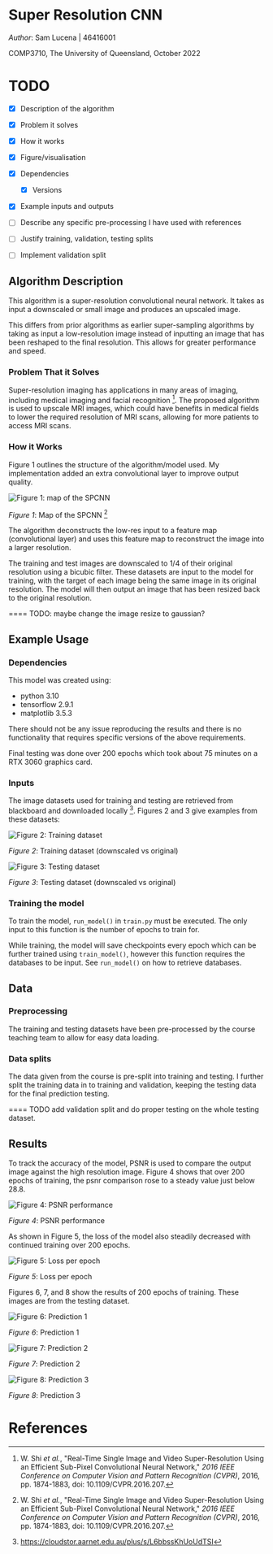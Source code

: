 # Super Resolution CNN

_Author_: Sam Lucena | 46416001

COMP3710, The University of Queensland, October 2022

# TODO
- [x] Description of the algorithm
- [x] Problem it solves
- [x] How it works
- [x] Figure/visualisation

- [x] Dependencies
    - [x] Versions

- [x] Example inputs and outputs

- [ ] Describe any specific pre-processing I have used with references
- [ ] Justify training, validation, testing splits
- [ ] Implement validation split


## Algorithm Description
This algorithm is a super-resolution convolutional neural network. It takes as input a downscaled or small image and produces an upscaled image. 

This differs from prior algorithms as earlier super-sampling algorithms by taking as input a low-resolution image instead of inputting an image that has been reshaped to the final resolution. This allows for greater performance and speed.

### Problem That it Solves
Super-resolution imaging has applications in many areas of imaging, including medical imaging and facial recognition [^1]. The proposed algorithm is used to upscale MRI images, which could have benefits in medical fields to lower the required resolution of MRI scans, allowing for more patients to access MRI scans.

### How it Works
Figure 1 outlines the structure of the algorithm/model used. My implementation added an extra convolutional layer to improve output quality.

![Figure 1: map of the SPCNN](./figures/network-map.gif)

_Figure 1_: Map of the SPCNN [^1]

The algorithm deconstructs the low-res input to a feature map (convolutional layer) and uses this feature map to reconstruct the image into a larger resolution. 

The training and test images are downscaled to 1/4 of their original resolution using a bicubic filter. These datasets are input to the model for training, with the target of each image being the same image in its original resolution. The model will then output an image that has been resized back to the original resolution.

==== TODO: maybe change the image resize to gaussian?

## Example Usage
### Dependencies
This model was created using:
- python 3.10
- tensorflow 2.9.1
- matplotlib 3.5.3

There should not be any issue reproducing the results and there is no functionality that requires specific versions of the above requirements. 

Final testing was done over 200 epochs which took about 75 minutes on a RTX 3060 graphics card.

### Inputs
The image datasets used for training and testing are retrieved from blackboard and downloaded locally [^2]. Figures 2 and 3 give examples from these datasets:

![Figure 2: Training dataset](./figures/training-images.png)

_Figure 2_: Training dataset (downscaled vs original)

![Figure 3: Testing dataset](./figures/testing-images.png)

_Figure 3_: Testing dataset (downscaled vs original)

### Training the model
To train the model, `run_model()` in `train.py` must be executed. The only input to this function is the number of epochs to train for.

While training, the model will save checkpoints every epoch which can be further trained using `train_model()`, however this function requires the databases to be input. See `run_model()` on how to retrieve databases.

## Data
### Preprocessing
The training and testing datasets have been pre-processed by the course teaching team to allow for easy data loading. 

### Data splits
The data given from the course is pre-split into training and testing. I further split the training data in to training and validation, keeping the testing data for the final prediction testing.

==== TODO add validation split and do proper testing on the whole testing dataset.

## Results
To track the accuracy of the model, PSNR is used to compare the output image against the high resolution image. Figure 4 shows that over 200 epochs of training, the psnr comparison rose to a steady value just below 28.8. 

![Figure 4: PSNR performance](./figures/psnr-per-epoch.png)

_Figure 4_: PSNR performance

As shown in Figure 5, the loss of the model also steadily decreased with continued training over 200 epochs. 

![Figure 5: Loss per epoch](./figures/loss-per-epoch.png)

_Figure 5_: Loss per epoch

Figures 6, 7, and 8 show the results of 200 epochs of training. These images are from the testing dataset.

![Figure 6: Prediction 1](./figures/prediction-1.png)

_Figure 6_: Prediction 1

![Figure 7: Prediction 2](./figures/prediction-2.png)

_Figure 7_: Prediction 2

![Figure 8: Prediction 3](./figures/prediction-3.png)

_Figure 8_: Prediction 3

# References

[^1]: W. Shi _et al._, "Real-Time Single Image and Video Super-Resolution Using an Efficient Sub-Pixel Convolutional Neural Network," _2016 IEEE Conference on Computer Vision and Pattern Recognition (CVPR)_, 2016, pp. 1874-1883, doi: 10.1109/CVPR.2016.207.

[^2]: https://cloudstor.aarnet.edu.au/plus/s/L6bbssKhUoUdTSI